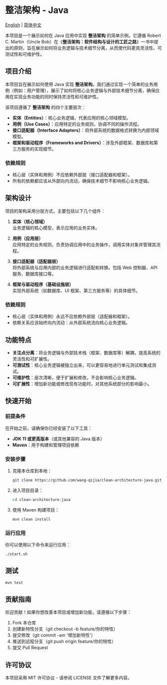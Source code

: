 # 整洁架构 - Java

[English](README.md) | [简体中文](README.zh-CN.md)

本项目是一个展示如何在 Java 应用中实现 **整洁架构** 的简单示例。它遵循 Robert C. Martin（Uncle Bob）在《**整洁架构：软件结构与设计的工匠之路**》一书中提出的原则，旨在展示如何将业务逻辑与技术细节分离，从而使代码更具灵活性、可测试性和可维护性。



## 项目介绍

本项目旨在展示如何使用 Java 实现 **整洁架构**。我们通过实现一个简单的业务用例（例如：用户管理），展示了如何将核心业务逻辑与外部技术细节分离，确保应用在实现业务功能的同时保持灵活性和可维护性。

该项目遵循了 **整洁架构** 的四个主要层次：

- **实体（Entities）**：核心业务逻辑，代表应用的核心领域模型。
- **用例（Use Cases）**：应用特定的业务规则，协调不同的操作流程。
- **接口适配器（Interface Adapters）**：将外部系统的数据格式转换为内部领域模型。
- **框架和驱动程序（Frameworks and Drivers）**：涉及外部框架、数据库和第三方服务的实现细节。

### 依赖规则

- 核心层（实体和用例）不应依赖外部层（接口适配器和框架）。
- 所有的依赖都应该从外部向内流动，确保技术细节不影响核心业务逻辑。

## 架构设计

项目的架构采用分层方式，主要包括以下几个组件：

1. **实体（核心领域）**  
   业务逻辑的核心模型，表示应用的业务实体。

2. **用例（应用层）**  
   应用特定的业务规则，负责协调应用中的业务操作，调用实体对象并管理其流程。

3. **接口适配器（适配器层）**  
   将外部系统与应用内部的业务逻辑进行适配和转换。包括 Web 控制器、API 服务、数据库接口等。

4. **框架与驱动程序（基础设施层）**  
   实现外部系统（如数据库、UI 框架、第三方服务等）的具体细节。

### 依赖规则

- 核心层（实体和用例）永远不应依赖外部层（适配器和框架）。
- 依赖关系应该始终向内流动：从外部系统流向核心业务逻辑。

## 功能特点

- **关注点分离**：将业务逻辑与外部技术栈（框架、数据库等）解耦，提高系统的灵活性和可扩展性。
- **可测试性**：核心业务逻辑被独立出来，可以更容易地进行单元测试和集成测试。
- **可维护性**：层次清晰，便于扩展和修改，不会影响核心业务逻辑。
- **可扩展性**：增加新功能或修改现有功能时，对其他系统部分的影响最小。

## 快速开始

### 前提条件

在开始之前，请确保你已经安装了以下工具：

- **JDK 11 或更高版本**（或其他兼容的 Java 版本）
- **Maven**：用于构建和管理项目依赖

### 安装步骤

1. 克隆本仓库到本地：

    ```bash
    git clone https://github.com/wang-qijia/clean-architecture-java.git
    ```

2. 进入项目目录：

    ```bash
    cd clean-architecture-java
    ```

3. 使用 Maven 构建项目：

    ```bash
    mvn clean install
    ```

### 运行应用

你可以使用以下命令来运行应用：

   ```bash
   ./start.sh
   ```


## 测试
   ```bash
   mvn test
   ```

## 贡献指南
欢迎贡献！如果你想改善本项目或增加新功能，请遵循以下步骤：
1. Fork 本仓库
2. 创建新特性分支（git checkout -b feature/你的特性）
3. 提交修改（git commit -am '增加新特性'）
4. 推送到远程分支（git push origin feature/你的特性）
5. 提交 Pull Request

## 许可协议
本项目采用 MIT 许可协议 - 请参阅 LICENSE 文件了解更多内容。








